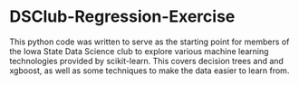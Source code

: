 # DSClub-Regression-Exercise
This python code was written to serve as the starting point for members of the Iowa State Data Science club to explore various machine learning technologies provided by scikit-learn. This covers decision trees and and xgboost, as well as some techniques to make the data easier to learn from.
